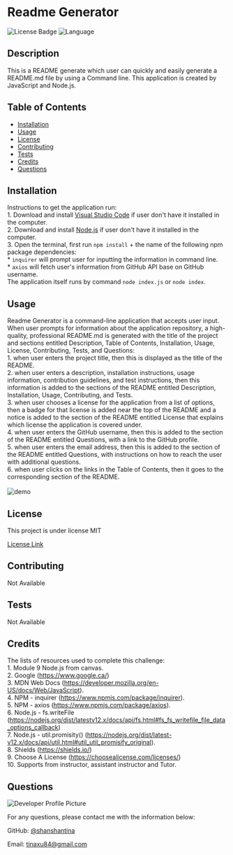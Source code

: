 
  # Readme Generator 

  
  ![License Badge](https://img.shields.io/badge/License-MIT-brightgreen.svg) ![Language](https://img.shields.io/github/languages/top/shanshantina/readme-generator?style=flat&logo=appveyor)
  

  ## Description
  This is a README generate which user can quickly and easily generate a README.md file by using a Command line. This application is created by JavaScript and Node.js.

  ## Table of Contents
  * [Installation](#installation)
  * [Usage](#usage)
  * [License](#license)
  * [Contributing](#contributing)
  * [Tests](#tests)
  * [Credits](#credits)
  * [Questions](#questions)

  ## Installation
  Instructions to get the application run: <br/>1. Download and install [Visual Studio Code](https://code.visualstudio.com/Download) if user don't have it installed in the computer. <br/> 2. Download and install [Node.js](https://nodejs.org/en/) if user don't have it installed in the computer. <br/> 3. Open the terminal, first run `npm install` + the name of the following npm package dependencies: <br/> * `inquirer` will prompt user for inputting the information in command line. <br/> * `axios` will fetch user's information from GitHub API base on GitHub username. <br/> The application itself runs by command `node index.js` or `node index`.

  ## Usage
  Readme Generator is a command-line application that accepts user input. When user prompts for information about the application repository, a high-quality, professional README.md is generated with the title of the project and sections entitled Description, Table of Contents, Installation, Usage, License, Contributing, Tests, and Questions: <br/> 1. when user enters the project title, then this is displayed as the title of the README. <br/>  2. when user enters a description, installation instructions, usage information, contribution guidelines, and test instructions, then this information is added to the sections of the README entitled Description, Installation, Usage, Contributing, and Tests. <br/>  3. when user chooses a license for the application from a list of options, then a badge for that license is added near the top of the README and a notice is added to the section of the README entitled License that explains which license the application is covered under. <br/> 4. when user enters the GitHub username, then this is added to the section of the README entitled Questions, with a link to the GitHub profile. <br/> 5. when user enters the email address, then this is added to the section of the README entitled Questions, with instructions on how to reach the user with additional questions. <br/> 6. when user clicks on the links in the Table of Contents, then it goes to the corresponding section of the README. <br/> <br/>![demo](./assets/image/readme.gif)

  ## License
  
  This project is under license MIT
  
  [License Link](https://choosealicense.com/licenses/)

  ## Contributing
  Not Available 

  ## Tests
  Not Available 

  ## Credits
  The lists of resources used to complete this challenge: <br/> 1. Module 9 Node.js from canvas. <br/> 2. Google (https://www.google.ca/) <br/> 3. MDN Web Docs (https://developer.mozilla.org/en-US/docs/Web/JavaScript). <br/> 4. NPM - inquirer (https://www.npmjs.com/package/inquirer). <br/> 5. NPM - axios (https://www.npmjs.com/package/axios). <br/> 6. Node.js - fs.writeFile (https://nodejs.org/dist/latestv12.x/docs/api/fs.html#fs_fs_writefile_file_data_options_callback) <br/> 7. Node.js - util.promisity() (https://nodejs.org/dist/latest-v12.x/docs/api/util.html#util_util_promisify_original). <br/> 8. Shields (https://shields.io/) <br/> 9. Choose A License (https://choosealicense.com/licenses/) <br/> 10. Supports from instructor, assistant instructor and Tutor.

  ## Questions
  ![Developer Profile Picture](https://avatars.githubusercontent.com/u/77250536?v=4)

  For any questions, please contact me with the information below:

  GitHub: [@shanshantina](https://github.com/shanshantina)

  
  Email: tinaxu84@gmail.com
